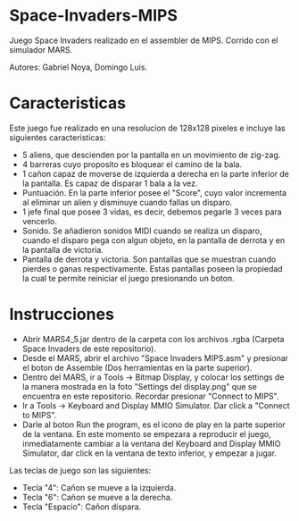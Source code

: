 # Space-Invaders-MIPS
Juego Space Invaders realizado en el assembler de MIPS. Corrido con el simulador MARS.


Autores: Gabriel Noya, Domingo Luis.




# Caracteristicas

Este juego fue realizado en una resolucion de 128x128 pixeles e incluye las siguientes caracteristicas:

- 5 aliens, que descienden por la pantalla en un movimiento de zig-zag.
- 4 barreras cuyo proposito es bloquear el camino de la bala.
- 1 cañon capaz de moverse de izquierda a derecha en la parte inferior de la pantalla. Es capaz de disparar 1 bala a la vez.
- Puntuación. En la parte inferior posee el "Score", cuyo valor incrementa al eliminar un alien y disminuye cuando fallas un disparo.
- 1 jefe final que posee 3 vidas, es decir, debemos pegarle 3 veces para vencerlo.
- Sonido. Se añadieron sonidos MIDI cuando se realiza un disparo, cuando el disparo pega con algun objeto, en la pantalla de derrota y en la pantalla de victoria.
- Pantalla de derrota y victoria. Son pantallas que se muestran cuando pierdes o ganas respectivamente. Estas pantallas poseen la propiedad la cual te permite reiniciar el juego presionando un boton.


# Instrucciones

- Abrir MARS4_5.jar dentro de la carpeta con los archivos .rgba (Carpeta Space Invaders de este repositorio).
- Desde el MARS, abrir el archivo "Space Invaders MIPS.asm" y presionar el boton de Assemble (Dos herramientas en la parte superior).
- Dentro del MARS, ir a Tools -> Bitmap Display, y colocar los settings de la manera mostrada en la foto "Settings del display.png" que se encuentra en este repositorio. Recordar presionar "Connect to MIPS".
- Ir a Tools -> Keyboard and Display MMIO Simulator. Dar click a "Connect to MIPS".
- Darle al boton Run the program, es el icono de play en la parte superior de la ventana. En este momento se empezara a reproducir el juego, inmediatamente cambiar a la ventana del Keyboard and Display MMIO Simulator, dar click en la ventana de texto inferior, y empezar a jugar.

Las teclas de juego son las siguientes:

- Tecla "4": Cañon se mueve a la izquierda.
- Tecla "6": Cañon se mueve a la derecha.
- Tecla "Espacio": Cañon dispara.
